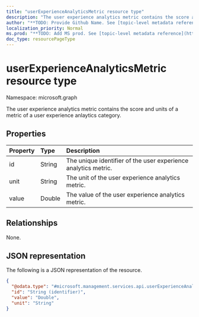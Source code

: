 ```yaml
---
title: "userExperienceAnalyticsMetric resource type"
description: "The user experience analytics metric contains the score and units of a metric of a user experience anlaytics category."
author: "**TODO: Provide Github Name. See [topic-level metadata reference](https://msgo.azurewebsites.net/add/document/guidelines/metadata.html#topic-level-metadata)**"
localization_priority: Normal
ms.prod: "**TODO: Add MS prod. See [topic-level metadata reference](https://msgo.azurewebsites.net/add/document/guidelines/metadata.html#topic-level-metadata)**"
doc_type: resourcePageType
---
```


# userExperienceAnalyticsMetric resource type


Namespace: microsoft.graph

The user experience analytics metric contains the score and units of a metric of a user experience anlaytics category.

## Properties
|Property|Type|Description|
|:---|:---|:---|
|id|String|The unique identifier of the user experience analytics metric.|
|unit|String|The unit of the user experience analytics metric.|
|value|Double|The value of the user experience analytics metric.|

## Relationships
None.

## JSON representation
The following is a JSON representation of the resource.
<!-- {
  "blockType": "resource",
  "keyProperty": "id",
  "@odata.type": "microsoft.management.services.api.userExperienceAnalyticsMetric",
  "baseType": "",
  "openType": false
}
-->
``` json
{
  "@odata.type": "#microsoft.management.services.api.userExperienceAnalyticsMetric",
  "id": "String (identifier)",
  "value": "Double",
  "unit": "String"
}
```

